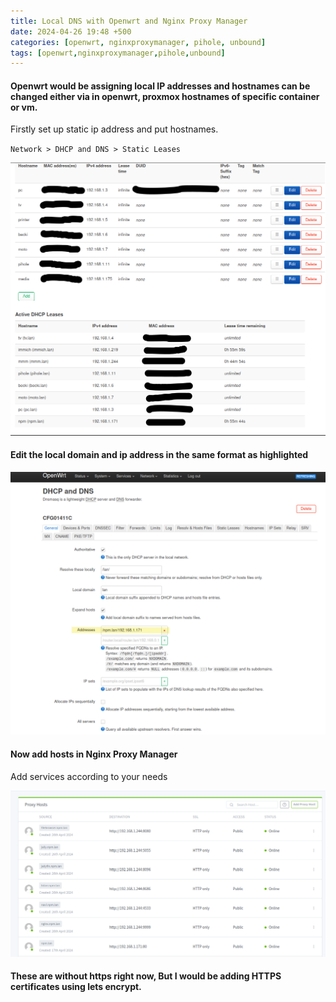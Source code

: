 ```yaml
---
title: Local DNS with Openwrt and Nginx Proxy Manager
date: 2024-04-26 19:48 +500
categories: [openwrt, nginxproxymanager, pihole, unbound]
tags: [openwrt,nginxproxymanager,pihole,unbound]
---
```


#### Openwrt would be assigning local IP addresses and hostnames can be changed either via in openwrt, proxmox hostnames of specific container or vm.

Firstly set up static ip address and put hostnames.

`Network > DHCP and DNS > Static Leases`

![Openwrt page](/assets/ip.png)

#### Edit the local domain and ip address in the same format as highlighted

![General addresses change](/assets/addresses.png)

#### Now add hosts in Nginx Proxy Manager 

Add services according to your needs

![nginxproxymanager-hosts](/assets/npm.png)


#### These are without https right now, But I would be adding HTTPS certificates using lets encrypt.
